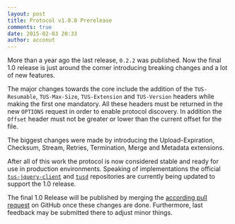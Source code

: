 ```yaml
---
layout: post
title: Protocol v1.0.0 Prerelease
comments: true
date: 2015-02-03 20:33
author: acconut
---
```


More than a year ago the last release, `0.2.2` was published. Now the final 1.0
release is just around the corner introducing breaking changes and a lot of new
features.

The major changes towards the core include the addition of the `TUS-Resumable`,
`TUS-Max-Size`, `TUS-Extension` and `TUS-Version` headers while making the first
one mandatory. All these headers must be returned in the new `OPTIONS` request
in order to enable protocol discovery. In addition the `Offset` header must not
be greater or lower than the current offset for the file.

The biggest changes were made by introducing the Upload-Expiration,  Checksum,
Stream, Retries, Termination, Merge and Metadata extensions.

After all of this work the protocol is now considered stable and ready for use
in production environments. Speaking of implementations the official
[`tus-jquery-client`](https://github.com/tus/tus-jquery-client/tree/1.0) and
[`tusd`](https://github.com/tus/tusd/tree/neXT) repositories are currently being
updated to support the 1.0 release.

The final 1.0 Release will be published by merging the
[according pull request](https://github.com/tus/tus-resumable-upload-protocol/pull/57)
on GitHub once these changes are done. Furthermore, last feedback may be
submitted there to adjust minor things.
